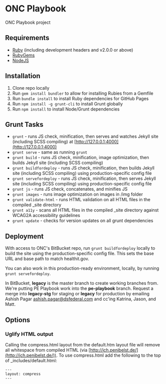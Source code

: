 # ONC Playbook

ONC Playbook project

## Requirements

* [Ruby](http://www.ruby-lang.org/en/downloads/) (including development
headers and v2.0.0 or above)
* [RubyGems](http://rubygems.org/pages/download)
* [NodeJS](http://nodejs.org)

## Installation

1. Clone repo locally
1. Run ```gem install bundler``` to allow for installing Rubies from a Gemfile
1. Run ```bundle install``` to install Ruby dependencies for GitHub Pages
1. Run ```npm install -g grunt-cli``` to install Grunt globally
1. Run ```npm install``` to install Node/Grunt dependencies

## Grunt Tasks

* ```grunt``` - runs JS check, minification, then serves and watches Jekyll site (including SCSS compiling) at [http://127.0.0.1:4000](http://127.0.0.1:4000)
* ```grunt serve``` - same as running ```grunt```
* ```grunt build``` - runs JS check, minification, image optimization, then builds Jekyll site (including SCSS compiling)
* ```grunt buildfordeploy``` - runs JS check, minification, then builds Jekyll site (including SCSS compiling) using production-specific config file
* ```grunt servefordeploy``` - runs JS check, minification, then serves Jekyll site (including SCSS compiling) using production-specific config file
* ```grunt js``` - runs JS check, concatenates, and minifies JS
* ```grunt images``` - runs image optimization on images in /img folder
* ```grunt validate-html``` - runs HTML validation on all HTML files in the compiled _site directory
* ```grunt a11y``` - scans all HTML files in the compiled _site directory against WCAG2A accessibility guidelines
* ```grunt update``` - checks for version updates on all grunt dependencies

## Deployment

With access to ONC's BitBucket repo, run ```grunt buildfordeploy``` locally to build the site using the production-specific config file. This sets the base URL and base path to match healthit.gov.

You can also work in this production-ready environment, locally, by running ```grunt servefordeploy```.

In BitBucket, **legacy** is the master branch to create working branches from. We're putting PE Playbook work into the **pe-playbook** branch. Request a merge into **legacy-stg** for staging or **legacy** for production by emailing Ashish Pagar [ashish.pagar@dsfederal.com](mailto:ashish.pagar@dsfederal.com) and cc'ing Katrina, Jason, and Matt.

## Options

### Uglify HTML output

Calling the compress.html layout from the default.htm layout file will remove all whitespace from compiled HTML (via [http://jch.penibelst.de/](http://jch.penibelst.de/)). To use compress.html add the following to the top of _includes/default.html:

    ---
    layout: compress
    ---

